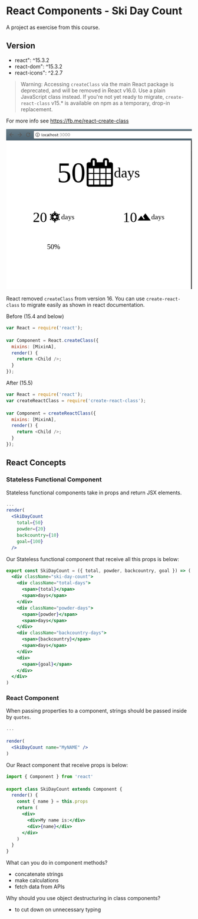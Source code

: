 # React Components - Ski Day Count #

A project as exercise from this course.

## Version ##

- react": ^15.3.2
- react-dom": ^15.3.2
- react-icons": ^2.2.7

> Warning: Accessing `createClass` via the main React package is deprecated, and will be removed in React v16.0. Use a plain JavaScript class instead. If you're not yet ready to migrate, `create-react-class` v15.* is available on npm as a temporary, drop-in replacement.

For more info see https://fb.me/react-create-class

![Ski day count](./screenshots/ski-day-count.png)

React removed `createClass` from version 16. You can use `create-react-class` to migrate easily as shown in react documentation.

Before (15.4 and below)

```js
var React = require('react');

var Component = React.createClass({
  mixins: [MixinA],
  render() {
    return <Child />;
  }
});
```

After (15.5)

```js
var React = require('react');
var createReactClass = require('create-react-class');

var Component = createReactClass({
  mixins: [MixinA],
  render() {
    return <Child />;
  }
});
```

## React Concepts ##

### Stateless Functional Component ###

Stateless functional components take in props and return JSX elements.

```jsx
...
render(
  <SkiDayCount
    total={50}
    powder={20}
    backcountry={10}
    goal={100}
  />
```

Our Stateless functional component that receive all this props is below:

```jsx
export const SkiDayCount = ({ total, powder, backcountry, goal }) => (
  <div className="ski-day-count">
    <div className="total-days">
      <span>{total}</span>
      <span>days</span>
    </div>
    <div className="powder-days">
      <span>{powder}</span>
      <span>days</span>
    </div>
    <div className="backcountry-days">
      <span>{backcountry}</span>
      <span>days</span>
    </div>
    <div>
      <span>{goal}</span>
    </div>
  </div>
)
```

### React Component ###

When passing properties to a component, strings should be passed inside by `quotes`.

```jsx
...

render(
  <SkiDayCount name="MyNAME" />
)
```

Our React component that receive props is below:

```jsx
import { Component } from 'react'

export class SkiDayCount extends Component {
  render() {
    const { name } = this.props
    return (
      <div>
        <div>My name is:</div>
        <div>{name}</div>
      </div>
    )
  }
}
```

What can you do in component methods?

- concatenate strings
- make calculations
- fetch data from APIs

Why should you use object destructuring in class components?

- to cut down on unnecessary typing
